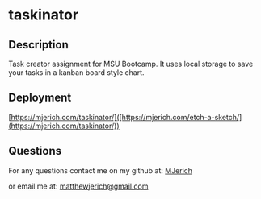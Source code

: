 # taskinator

## Description

Task creator assignment for MSU Bootcamp. It uses  local storage to save your tasks in a kanban board style chart.


## Deployment

[https://mjerich.com/taskinator/]([https://mjerich.com/etch-a-sketch/](https://mjerich.com/taskinator/))


## Questions

For any questions contact me on my github at: [MJerich](https://github.com/MJerich)

or email me at: [matthewjerich@gmail.com](mailto:matthewjerich@gmail.com)
